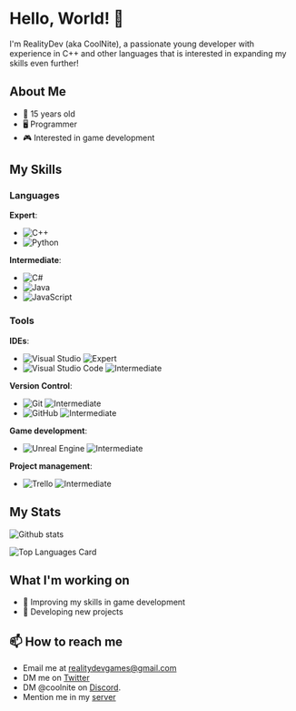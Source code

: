 # Hello, World! 👋

I'm RealityDev (aka CoolNite), a passionate young developer with experience in C++ and other languages that is interested in expanding my skills even further!

## About Me

- 📅 15 years old
- 🖥️ Programmer
- 🎮 Interested in game development

## My Skills

### Languages

**Expert**:
- ![C++](https://img.shields.io/badge/C++-Expert-blue) 
- ![Python](https://img.shields.io/badge/Python-Expert-yellow)

**Intermediate**:
- ![C#](https://img.shields.io/badge/C%23-Intermediate-green)
- ![Java](https://img.shields.io/badge/Java-Intermediate-red)
- ![JavaScript](https://img.shields.io/badge/JavaScript-Intermediate-orange)

### Tools

**IDEs**:
- ![Visual Studio](https://img.shields.io/badge/Visual%20Studio-IDE-blueviolet) ![Expert](https://img.shields.io/badge/Expert-4CAF50?logo=none&logoColor=white)
- ![Visual Studio Code](https://img.shields.io/badge/Visual%20Studio%20Code-0078d7?logo=visual%20studio%20code&logoColor=white) ![Intermediate](https://img.shields.io/badge/Intermediate-FBC02C?logo=none&logoColor=white)

**Version Control**:
- ![Git](https://img.shields.io/badge/Git-F05032?logo=git&logoColor=white) ![Intermediate](https://img.shields.io/badge/Intermediate-FBC02C?logo=none&logoColor=white)
- ![GitHub](https://img.shields.io/badge/GitHub-181717?logo=github&logoColor=white) ![Intermediate](https://img.shields.io/badge/Intermediate-FBC02C?logo=none&logoColor=white)

**Game development**:
- ![Unreal Engine](https://img.shields.io/badge/Unreal%20Engine-0E1128?logo=unreal%20engine&logoColor=white) ![Intermediate](https://img.shields.io/badge/Intermediate-FBC02C?logo=none&logoColor=white)

**Project management**:
- ![Trello](https://img.shields.io/badge/Trello-0052CC?logo=trello&logoColor=white) ![Intermediate](https://img.shields.io/badge/Intermediate-FBC02C?logo=none&logoColor=white)

## My Stats

![Github stats](https://github-readme-stats-psi-seven-58.vercel.app/api?username=CoolNiteYT&theme=highcontrast&show_icons=true&count_private=true&include_all_commits=true)

![Top Languages Card](https://github-readme-stats-psi-seven-58.vercel.app/api/top-langs/?username=CoolNiteYT&layout=donut-vertical&theme=blue-green&exclude_repo=github-readme-stats)

## What I'm working on

- 🌟 Improving my skills in game development
- 🚀 Developing new projects

## 📫 How to reach me
- Email me at realitydevgames@gmail.com
- DM me on [Twitter](https://twitter.com/CoolNite2)
- DM @coolnite on [Discord](https://discord.com).
- Mention me in my [server](https://discord.gg/33U3VG3wUf)
